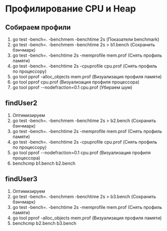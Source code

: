 # Профилирование CPU и Heap

## Собираем профили
1. go test -bench=. -benchmem -benchtime 2s (Показатели benchmark) 
2. go test -bench=. -benchmem -benchtime 2s \> b1.bench (Сохранить бэнчмарк)
3. go test -bench=. -benchtime 2s -memprofile mem.prof (Cнять профиль памяти)
4. go test -bench=. -benchtime 2s -cpuprofile cpu.prof (Снять профиль по процессору)
5. go tool pprof -alloc_objects mem.prof (Визуализация профиля памяти)
6. go tool pprof cpu.prof (Визуализация профиля процессора)
7. go tool pprof --nodefraction=0.1 cpu.prof (Убираем шум)


## findUser2
1. Оптимизируем
2. go test -bench=. -benchmem -benchtime 2s \> b2.bench (Сохранить бэнчмарк)
3. go test -bench=. -benchtime 2s -memprofile mem.prof (Cнять профиль памяти)
4. go test -bench=. -benchtime 2s -cpuprofile cpu.prof (Снять профиль по процессору)
5. go tool pprof --nodefraction=0.1 cpu.prof (Визуализация профиля процессора)
6. benchcmp b1.bench b2.bench

## findUser3
1. Оптимизируем
2. go test -bench=. -benchmem -benchtime 2s \> b3.bench (Сохранить бэнчмарк)
3. go test -bench=. -benchtime 2s -memprofile mem.prof (Cнять профиль памяти)
4. go tool pprof -alloc_objects mem.prof (Визуализация профиля памяти)
6. benchcmp b2.bench b3.bench
